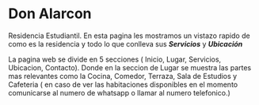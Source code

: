 
# Don Alarcon

Residencia Estudiantil. 
En esta pagina les mostramos un vistazo rapido de como es la residencia y todo lo que conlleva sus ***Servicios*** y ***Ubicación***

La pagina web se divide en 5 secciones ( Inicio, Lugar, Servicios, Ubicacion, Contacto). Donde en la seccion de Lugar se muestra las partes mas relevantes como la Cocina, Comedor, Terraza, Sala de Estudios y Cafeteria ( en caso de ver las habitaciones disponibles en el momento comunicarse al numero de whatsapp o llamar al numero telefonico.)